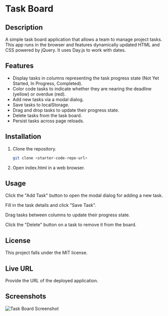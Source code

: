 # Task Board

## Description
A simple task board application that allows a team to manage project tasks. This app runs in the browser and features dynamically updated HTML and CSS powered by jQuery. It uses Day.js to work with dates.

## Features
- Display tasks in columns representing the task progress state (Not Yet Started, In Progress, Completed).
- Color code tasks to indicate whether they are nearing the deadline (yellow) or overdue (red).
- Add new tasks via a modal dialog.
- Save tasks to localStorage.
- Drag and drop tasks to update their progress state.
- Delete tasks from the task board.
- Persist tasks across page reloads.

## Installation
1. Clone the repository.
   ```bash
   git clone <starter-code-repo-url>
2. Open index.html in a web browser.

## Usage

Click the "Add Task" button to open the modal dialog for adding a new task.

Fill in the task details and click "Save Task".

Drag tasks between columns to update their progress state.

Click the "Delete" button on a task to remove it from the board.

## License

This project falls under the MIT license.

## Live URL

Provide the URL of the deployed application.

## Screenshots

![Task Board Screenshot](Develop\assets\images\taskboardScreenshot.png)
